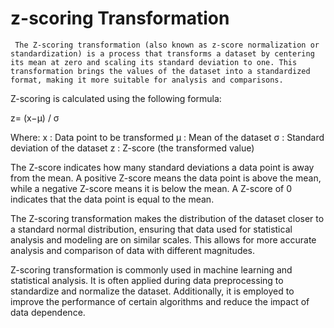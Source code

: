 #  z-scoring Transformation
     The Z-scoring transformation (also known as z-score normalization or standardization) is a process that transforms a dataset by centering its mean at zero and scaling its standard deviation to one. This transformation brings the values of the dataset into a standardized format, making it more suitable for analysis and comparisons.

Z-scoring is calculated using the following formula:

z= (x−μ) / σ 
​ 

Where:
x : Data point to be transformed
μ : Mean of the dataset
σ : Standard deviation of the dataset
z : Z-score (the transformed value)

The Z-score indicates how many standard deviations a data point is away from the mean. A positive Z-score means the data point is above the mean, 
while a negative Z-score means it is below the mean. A Z-score of 0 indicates that the data point is equal to the mean.

The Z-scoring transformation makes the distribution of the dataset closer to a standard normal distribution, ensuring that data used for statistical analysis 
and modeling are on similar scales. This allows for more accurate analysis and comparison of data with different magnitudes.

Z-scoring transformation is commonly used in machine learning and statistical analysis. It is often applied during data preprocessing to standardize 
and normalize the dataset. Additionally, it is employed to improve the performance of certain algorithms and reduce the impact of data dependence.




